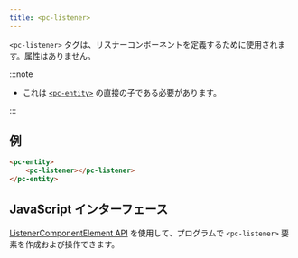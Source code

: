 ```yaml
---
title: <pc-listener>
---
```


`<pc-listener>` タグは、リスナーコンポーネントを定義するために使用されます。属性はありません。

:::note

* これは [`<pc-entity>`](../pc-entity) の直接の子である必要があります。

:::

## 例

```html
<pc-entity>
    <pc-listener></pc-listener>
</pc-entity>
```

## JavaScript インターフェース

[ListenerComponentElement API](https://api.playcanvas.com/classes/EngineWebComponents.ListenerComponentElement.html) を使用して、プログラムで `<pc-listener>` 要素を作成および操作できます。
